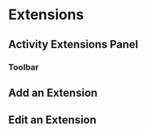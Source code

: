 # Extensions

## Activity Extensions Panel

### Toolbar

## Add an Extension

## Edit an Extension



